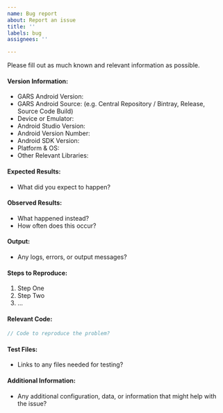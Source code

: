 ```yaml
---
name: Bug report
about: Report an issue
title: ''
labels: bug
assignees: ''

---
```


Please fill out as much known and relevant information as possible.

#### Version Information:

  * GARS Android Version:
  * GARS Android Source: (e.g. Central Repository / Bintray, Release, Source Code Build)
  * Device or Emulator:
  * Android Studio Version:
  * Android Version Number:
  * Android SDK Version:
  * Platform & OS:
  * Other Relevant Libraries:

#### Expected Results:

  * What did you expect to happen?

#### Observed Results:

  * What happened instead?
  * How often does this occur?

#### Output:

  * Any logs, errors, or output messages?

#### Steps to Reproduce:

  1. Step One
  2. Step Two
  3. ...

#### Relevant Code:

```java
// Code to reproduce the problem?
```

#### Test Files:

  * Links to any files needed for testing?

#### Additional Information:

  * Any additional configuration, data, or information that might help with the issue?
